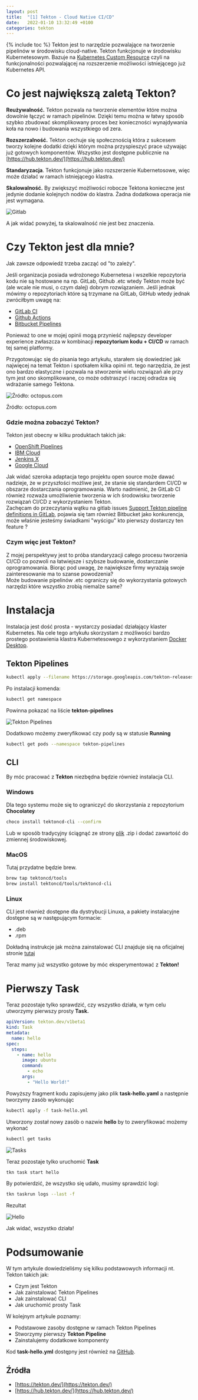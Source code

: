 ```yaml
---
layout: post
title:  "[1] Tekton - Cloud Native CI/CD"
date:   2022-01-10 13:32:49 +0100
categories: tekton
---
```

{% include toc %}
Tekton jest to narzędzie pozwalające na tworzenie pipelinów w środowisku cloud-native. Tekton funkcjonuje w środowisku Kubernetesowym. Bazuje na [Kubernetes Custom Resource](https://kubernetes.io/docs/concepts/extend-kubernetes/api-extension/custom-resources/)  czyli na funkcjonalności pozwalającej na rozszerzenie możliwości istniejącego już Kubernetes API.

# Co jest największą zaletą Tekton?

**Reużywalność.** Tekton pozwala na tworzenie elementów które można dowolnie łączyć w ramach pipelinów.  Dzięki temu można w łatwy sposób szybko zbudować skomplikowany proces bez konieczności wynajdywania koła na nowo i budowania wszystkiego od zera.

**Rozszerzalność.** Tekton cechuje się społecznością która z sukcesem tworzy kolejne dodatki dzięki którym można przyspieszyć prace używając już gotowych komponentów. Wszystko jest dostępne publicznie na [https://hub.tekton.dev/](https://hub.tekton.dev/)

**Standaryzacja**. Tekton funkcjonuje jako rozszerzenie Kubernetosowe, więc może działać w ramach istniejącego klastra.

**Skalowalność.** By zwiększyć możliwości robocze Tektona konieczne jest jedynie dodanie kolejnych nodów do klastra. Żadna dodatkowa operacja nie jest wymagana.

![Gitlab](/images/Tekton/1/gitlab1.png)

A jak widać powyżej, ta skalowalność nie jest bez znaczenia.

# Czy Tekton jest dla mnie?

Jak zawsze odpowiedź trzeba zacząć od "to zależy".

Jeśli organizacja posiada wdrożonego Kubernetesa i wszelkie repozytoria kodu nie są hostowane na np. GitLab,  Github .etc wtedy Tekton może być (ale wcale nie musi, o czym dalej) dobrym rozwiązaniem. Jeśli jednak mówimy o repozytoriach które są trzymane na GitLab, GitHub wtedy jednak zwróciłbym uwagę na:

- [GitLab CI](https://docs.gitlab.com/ee/ci/index.html)
- [Github Actions](https://github.com/features/actions)
- [Bitbucket Pipelines](https://bitbucket.org/product/features/pipelines)

Ponieważ to one w mojej opinii mogą przynieść najlepszy developer experience zwłaszcza w kombinacji **repozytorium kodu + CI/CD** w ramach tej samej platformy.

Przygotowując się do pisania tego artykułu, starałem się dowiedzieć jak najwięcej na temat Tekton i spotkałem kilka opinii nt. tego narzędzia, że jest ono bardzo elastyczne i pozwala na stworzenie wielu rozwiązań ale przy tym jest ono skomplikowane, co może odstraszyć i raczej odradza się wdrażanie samego Tektona.



![Źródło: octopus.com](/images/Tekton/1/octopus.png)

Źródło: octopus.com

### Gdzie można zobaczyć Tekton?

Tekton jest obecny w kilku produktach takich jak:

- [OpenShift Pipelines](https://cloud.redhat.com/blog/introducing-openshift-pipelines)
- [IBM Cloud](https://www.ibm.com/cloud/tekton)
- [Jenkins X](https://jenkins-x.io/)
- [Google Cloud](https://cloud.google.com/tekton)

Jak widać szeroka adaptacja tego projektu open source może dawać nadzieje, że w przyszłości możliwe jest, że stanie się standardem CI/CD w obszarze dostarczania oprogramowania. Warto nadmienić, że GitLab CI również rozważa umożliwienie tworzenia w ich środowisku tworzenie rozwiązań CI/CD z wykorzystaniem Tekton. <br>Zachęcam do przeczytania wątku na gitlab issues [Support Tekton pipeline definitions in GitLab](https://gitlab.com/gitlab-org/gitlab/-/issues/213360), pojawia się tam również Bitbucket jako konkurencja, może właśnie jesteśmy świadkami "wyścigu" kto pierwszy dostarczy ten feature ?

### Czym więc jest Tekton?

Z mojej perspektywy jest to próba standaryzacji całego procesu tworzenia CI/CD co pozwoli na łatwiejsze i szybsze budowanie, dostarczanie oprogramowania. Biorąc pod uwagę, że największe firmy wyrażają swoje zainteresowanie ma to szanse powodzenia? <br>Może budowanie pipelinów .etc ograniczy się do wykorzystania gotowych narzędzi które wszystko zrobią niemalże same?

# Instalacja

Instalacja jest dość prosta - wystarczy posiadać działający klaster Kubernetes. Na cele tego artykułu skorzystam z możliwości bardzo prostego postawienia klastra Kubernetesowego z wykorzystaniem [Docker Desktop](https://www.docker.com/products/docker-desktop).

## Tekton Pipelines

```bash
kubectl apply --filename https://storage.googleapis.com/tekton-releases/pipeline/previous/v0.29.0/release.yaml
```

Po instalacji komenda:

```bash
kubectl get namespace
```

Powinna pokazać na liście **tekton-pipelines**

![Tekton Pipelines](/images/Tekton/1/tekton-pipelines.png)

Dodatkowo możemy zweryfikować czy pody są w statusie **Running**

```bash
kubectl get pods --namespace tekton-pipelines
```

## CLI

By móc pracować z **Tekton** niezbędna będzie również instalacja CLI.

### Windows

Dla tego systemu może się to ograniczyć do skorzystania z repozytorium **Chocolatey**

```bash
choco install tektoncd-cli --confirm
```

Lub w sposób tradycyjny ściągnąć ze strony [plik](https://github.com/tektoncd/cli/releases) .zip i dodać zawartość do zmiennej środowiskowej.

### MacOS

Tutaj przydatne będzie brew.

```bash
brew tap tektoncd/tools
brew install tektoncd/tools/tektoncd-cli
```

### Linux

CLI jest również dostępne dla dystrybucji Linuxa, a pakiety instalacyjne dostępne są w następującym formacie:

- .deb
- .rpm

Dokładną instrukcje jak można zainstalować CLI znajduje się na oficjalnej stronie [tutaj](https://tekton.dev/docs/cli/#:~:text=WINDOWS-,LINUX,-tkn%20is%20available)

Teraz mamy już wszystko gotowe by móc eksperymentować z **Tekton!**

# Pierwszy Task

Teraz pozostaje tylko sprawdzić, czy wszystko działa, w tym celu utworzymy pierwszy prosty **Task.**

```yml
apiVersion: tekton.dev/v1beta1
kind: Task
metadata:
  name: hello
spec:
  steps:
    - name: hello
      image: ubuntu
      command:
        - echo
      args:
        - "Hello World!"
```

Powyższy fragment kodu zapisujemy jako plik **task-hello.yaml** a następnie tworzymy zasób wykonując

```bash
kubectl apply -f task-hello.yml
```

Utworzony został nowy zasób o nazwie **hello** by to zweryfikować możemy wykonać

```bash
kubectl get tasks
```

![Tasks](/images/Tekton/1/tasks.png)

Teraz pozostaje tylko uruchomić **Task**

```bash
tkn task start hello
```

By potwierdzić, że wszystko się udało, musimy sprawdzić logi:

```bash
tkn taskrun logs --last -f
```

Rezultat

![Hello](/images/Tekton/1/hello.png)

Jak widać, wszystko działa!

# Podsumowanie

W tym artykule dowiedzieliśmy się kilku podstawowych informacji nt. Tekton takich jak:

- Czym jest Tekton
- Jak zainstalować Tekton Pipelines
- Jak zainstalować CLI
- Jak uruchomić prosty Task

W kolejnym artykule poznamy:

- Podstawowe zasoby dostępne w ramach Tekton Pipelines
- Stworzymy pierwszy **Tekton Pipeline**
- Zainstalujemy dodatkowe komponenty

Kod **task-hello.yml** dostępny jest również na [GitHub](https://github.com/umniedzialatech/tekton/tree/master/tekton1).

## Źródła

- [https://tekton.dev/](https://tekton.dev/)
- [https://hub.tekton.dev/](https://hub.tekton.dev/)